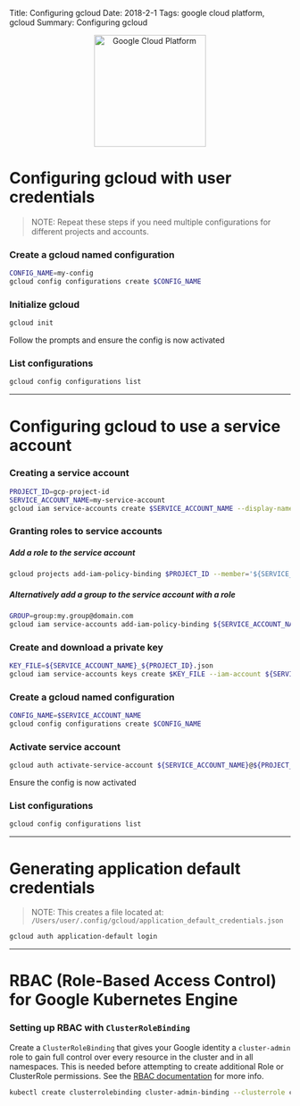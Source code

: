 Title: Configuring gcloud
Date: 2018-2-1
Tags: google cloud platform, gcloud
Summary: Configuring gcloud

<p align="center">
<img src="images/logos/gcp_googlecloud_vertical.png" alt="Google Cloud Platform" height="200" hspace="50">
</p>

# Configuring gcloud with user credentials

> NOTE: Repeat these steps if you need multiple configurations for different projects and accounts.

### Create a gcloud named configuration
```sh
CONFIG_NAME=my-config
gcloud config configurations create $CONFIG_NAME
```

### Initialize gcloud
```sh
gcloud init
```

Follow the prompts and ensure the config is now activated 

### List configurations
```sh
gcloud config configurations list
```

---

# Configuring gcloud to use a service account

### Creating a service account
```sh
PROJECT_ID=gcp-project-id
SERVICE_ACCOUNT_NAME=my-service-account
gcloud iam service-accounts create $SERVICE_ACCOUNT_NAME --display-name "$SERVICE_ACCOUNT_NAME"
```

### Granting roles to service accounts

##### Add a role to the service account

```sh
gcloud projects add-iam-policy-binding $PROJECT_ID --member='${SERVICE_ACCOUNT_NAME}@${PROJECT_ID}.iam.gserviceaccount.com' --role='roles/owner'
```

##### Alternatively add a group to the service account with a role

```sh
GROUP=group:my.group@domain.com
gcloud iam service-accounts add-iam-policy-binding ${SERVICE_ACCOUNT_NAME}@${PROJECT_ID}.iam.gserviceaccount.com --member=$GROUP --role='roles/owner'
```

### Create and download a private key
```sh
KEY_FILE=${SERVICE_ACCOUNT_NAME}_${PROJECT_ID}.json
gcloud iam service-accounts keys create $KEY_FILE --iam-account ${SERVICE_ACCOUNT_NAME}@${PROJECT_ID}.iam.gserviceaccount.com
```

### Create a gcloud named configuration
```sh
CONFIG_NAME=$SERVICE_ACCOUNT_NAME
gcloud config configurations create $CONFIG_NAME
```

### Activate service account
```sh
gcloud auth activate-service-account ${SERVICE_ACCOUNT_NAME}@${PROJECT_ID}.iam.gserviceaccount.com --key-file=$KEY_FILE
```

Ensure the config is now activated 

### List configurations
```sh
gcloud config configurations list
```

---

# Generating application default credentials

> NOTE: This creates a file located at: `/Users/user/.config/gcloud/application_default_credentials.json`

```sh
gcloud auth application-default login
```

---

# RBAC (Role-Based Access Control) for Google Kubernetes Engine 

### Setting up RBAC with `ClusterRoleBinding`

Create a `ClusterRoleBinding` that gives your Google identity a `cluster-admin` role to gain full control over every resource in the cluster and in all namespaces.  This is needed before attempting to create additional Role or ClusterRole permissions.  See the [RBAC documentation](https://cloud.google.com/kubernetes-engine/docs/how-to/role-based-access-control) for more info.

```sh
kubectl create clusterrolebinding cluster-admin-binding --clusterrole cluster-admin --user $(gcloud config get-value account)
```
